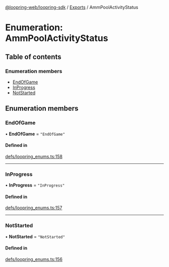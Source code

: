 [@loopring-web/loopring-sdk](../README.md) / [Exports](../modules.md) / AmmPoolActivityStatus

# Enumeration: AmmPoolActivityStatus

## Table of contents

### Enumeration members

- [EndOfGame](AmmPoolActivityStatus.md#endofgame)
- [InProgress](AmmPoolActivityStatus.md#inprogress)
- [NotStarted](AmmPoolActivityStatus.md#notstarted)

## Enumeration members

### EndOfGame

• **EndOfGame** = `"EndOfGame"`

#### Defined in

[defs/loopring_enums.ts:158](https://github.com/Loopring/loopring_sdk/blob/cd42b57/src/defs/loopring_enums.ts#L158)

___

### InProgress

• **InProgress** = `"InProgress"`

#### Defined in

[defs/loopring_enums.ts:157](https://github.com/Loopring/loopring_sdk/blob/cd42b57/src/defs/loopring_enums.ts#L157)

___

### NotStarted

• **NotStarted** = `"NotStarted"`

#### Defined in

[defs/loopring_enums.ts:156](https://github.com/Loopring/loopring_sdk/blob/cd42b57/src/defs/loopring_enums.ts#L156)
